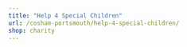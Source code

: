 ```yaml
---
title: "Help 4 Special Children"
url: /cosham-portsmouth/help-4-special-children/
shop: charity
---
```

